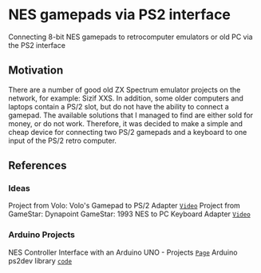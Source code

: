 # NES gamepads via PS2 interface
Connecting 8-bit NES gamepads to retrocomputer emulators or old PC via the PS2 interface

## Motivation
There are a number of good old ZX Spectrum emulator projects on the network, for example: Sizif XXS. In addition, some older computers and laptops contain a PS/2 slot, but do not have the ability to connect a gamepad. The available solutions that I managed to find are either sold for money, or do not work. Therefore, it was decided to make a simple and cheap device for connecting two PS/2 gamepads and a keyboard to one input of the PS/2 retro computer.

## References
### Ideas
Project from Volo: Volo's Gamepad to PS/2 Adapter [`Video`](https://www.youtube.com/watch?v=FsssOJsSnDY)
Project from GameStar: Dynapoint GameStar: 1993 NES to PC Keyboard Adapter [`Video`](https://youtu.be/Ko1SEP-VtGs?si=I_s7tsCCiQifjQXr)

### Arduino Projects
NES Controller Interface with an Arduino UNO - Projects [`Page`](https://www.allaboutcircuits.com/projects/nes-controller-interface-with-an-arduino-uno/)
Arduino ps2dev library [`code`](https://github.com/Harvie/ps2dev)
